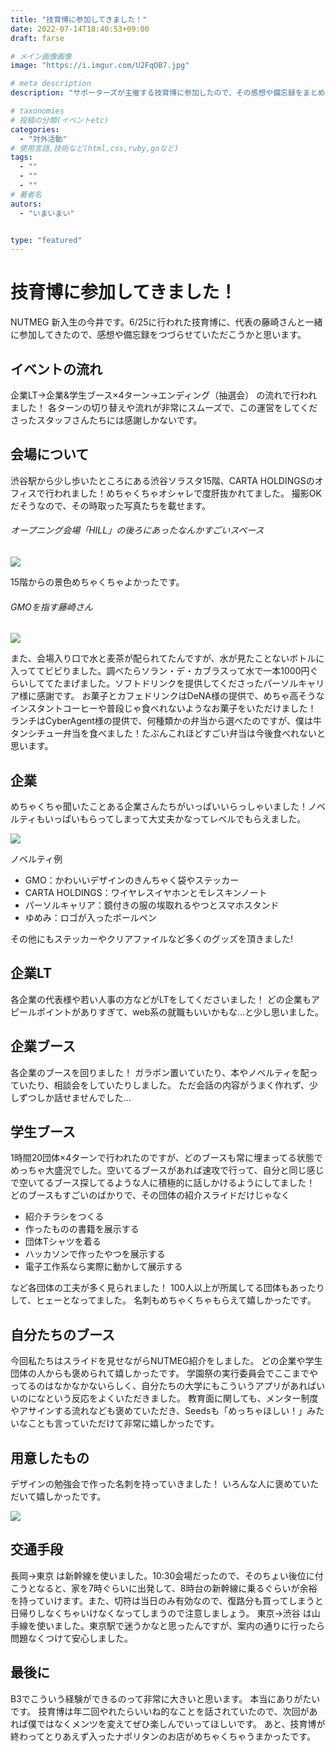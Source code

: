 ```yaml
---
title: "技育博に参加してきました！"
date: 2022-07-14T18:40:53+09:00
draft: farse

# メイン画像画像
image: "https://i.imgur.com/U2FqOB7.jpg"

# meta description
description: "サポーターズが主催する技育博に参加したので、その感想や備忘録をまとめました。"

# taxonomies
# 投稿の分類(イベントetc)
categories:
  - "対外活動"
# 使用言語,技術など(html,css,ruby,goなど)
tags:
  - ""
  - ""
  - ""
# 著者名
autors:
  - "いまいまい"


type: "featured"
---
```

# 技育博に参加してきました！
NUTMEG 新入生の今井です。6/25に行われた技育博に、代表の藤崎さんと一緒に参加してきたので、感想や備忘録をつづらせていただこうかと思います。

## イベントの流れ
企業LT→企業&学生ブース×4ターン→エンディング（抽選会）
の流れで行われました！
各ターンの切り替えや流れが非常にスムーズで、この運営をしてくださったスタッフさんたちには感謝しかないです。

## 会場について
渋谷駅から少し歩いたところにある渋谷ソラスタ15階、CARTA HOLDINGSのオフィスで行われました！めちゃくちゃオシャレで度肝抜かれてました。
撮影OKだそうなので、その時取った写真たちを載せます。

###### オープニング会場「HILL」の後ろにあったなんかすごいスペース
![](https://i.imgur.com/qZeB2jJ.jpg)

15階からの景色めちゃくちゃよかったです。
###### GMOを指す藤崎さん
![](https://i.imgur.com/puLjFiH.jpg)

また、会場入り口で水と麦茶が配られてたんですが、水が見たことないボトルに入っててビビりました。調べたらソラン・デ・カブラスって水で一本1000円ぐらいしててたまげました。ソフトドリンクを提供してくださったパーソルキャリア様に感謝です。
お菓子とカフェドリンクはDeNA様の提供で、めちゃ高そうなインスタントコーヒーや普段じゃ食べれないようなお菓子をいただけました！
ランチはCyberAgent様の提供で、何種類かの弁当から選べたのですが、僕は牛タンシチュー弁当を食べました！たぶんこれほどすごい弁当は今後食べれないと思います。

## 企業
めちゃくちゃ聞いたことある企業さんたちがいっぱいいらっしゃいました！ノベルティもいっぱいもらってしまって大丈夫かなってレベルでもらえました。

![](https://i.imgur.com/YbbgbfL.png)

ノベルティ例
- GMO：かわいいデザインのきんちゃく袋やステッカー
- CARTA HOLDINGS：ワイヤレスイヤホンとモレスキンノート
- パーソルキャリア：鏡付きの服の埃取れるやつとスマホスタンド
- ゆめみ：ロゴが入ったボールペン

その他にもステッカーやクリアファイルなど多くのグッズを頂きました!

## 企業LT
各企業の代表様や若い人事の方などがLTをしてくださいました！
どの企業もアピールポイントがありすぎて、web系の就職もいいかもな…と少し思いました。

## 企業ブース
各企業のブースを回りました！
ガラポン置いていたり、本やノベルティを配っていたり、相談会をしていたりしました。
ただ会話の内容がうまく作れず、少しずつしか話せませんでした…

## 学生ブース
1時間20団体×4ターンで行われたのですが、どのブースも常に埋まってる状態でめっちゃ大盛況でした。空いてるブースがあれば速攻で行って、自分と同じ感じで空いてるブース探してるような人に積極的に話しかけるようにしてました！
どのブースもすごいのばかりで、その団体の紹介スライドだけじゃなく

- 紹介チラシをつくる
- 作ったものの書籍を展示する
- 団体Tシャツを着る
- ハッカソンで作ったやつを展示する
- 電子工作系なら実際に動かして展示する

など各団体の工夫が多く見られました！
100人以上が所属してる団体もあったりして、ヒェーとなってました。
名刺もめちゃくちゃもらえて嬉しかったです。

## 自分たちのブース
今回私たちはスライドを見せながらNUTMEG紹介をしました。
どの企業や学生団体の人からも褒められて嬉しかったです。
学園祭の実行委員会でここまでやってるのはなかなかないらしく、自分たちの大学にもこういうアプリがあればいいのになという反応をよくいただきました。
教育面に関しても、メンター制度やアサインする流れなども褒めていただき、Seedsも「めっちゃほしい！」みたいなことも言っていただけて非常に嬉しかったです。

## 用意したもの
デザインの勉強会で作った名刺を持っていきました！
いろんな人に褒めていただいて嬉しかったです。

![](https://i.imgur.com/bGQuxNu.png)


## 交通手段
長岡→東京
は新幹線を使いました。10:30会場だったので、そのちょい後位に付こうとなると、家を7時ぐらいに出発して、8時台の新幹線に乗るぐらいが余裕を持っていけます。また、切符は当日のみ有効なので、復路分も買ってしまうと日帰りしなくちゃいけなくなってしまうので注意しましょう。
東京→渋谷
は山手線を使いました。東京駅で迷うかなと思ったんですが、案内の通りに行ったら問題なくつけて安心しました。

## 最後に
B3でこういう経験ができるのって非常に大きいと思います。
本当にありがたいです。
技育博は年二回やれたらいいね的なことを話されていたので、次回があれば僕ではなくメンツを変えてぜひ楽しんでいってほしいです。
あと、技育博が終わってとりあえず入ったナポリタンのお店がめちゃくちゃうまかったです。